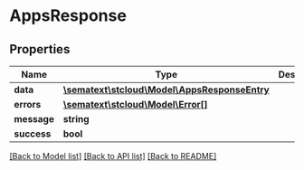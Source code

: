 # AppsResponse

## Properties

| Name        | Type                                                                  | Description | Notes      |
| ----------- | --------------------------------------------------------------------- | ----------- | ---------- |
| **data**    | [**\sematext\stcloud\Model\AppsResponseEntry**](AppsResponseEntry.md) |             | [optional] |
| **errors**  | [**\sematext\stcloud\Model\Error[]**](Error.md)                       |             | [optional] |
| **message** | **string**                                                            |             | [optional] |
| **success** | **bool**                                                              |             | [optional] |

[[Back to Model list]](../../README.md#documentation-for-models) [[Back to API list]](../../README.md#documentation-for-api-endpoints) [[Back to README]](../../README.md)
